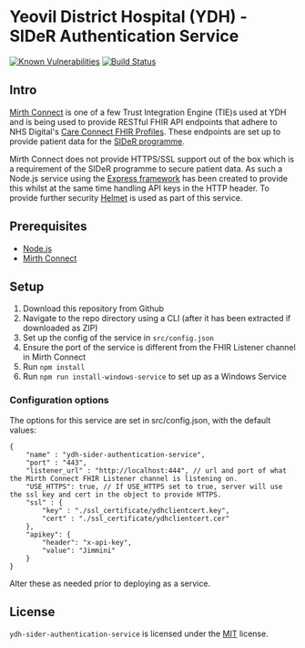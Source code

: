 Yeovil District Hospital (YDH) - SIDeR Authentication Service
==========================================
[![Known Vulnerabilities](https://snyk.io/test/github/Fdawgs/ydh-sider-authentication-service/badge.svg?targetFile=package.json)](https://snyk.io/test/github/Fdawgs/ydh-sider-authentication-service?targetFile=package.json)
[![Build Status](https://travis-ci.org/Fdawgs/ydh-sider-authentication-service.svg?branch=master)](https://travis-ci.org/Fdawgs/ydh-sider-authentication-service)

## Intro
[Mirth Connect](https://github.com/nextgenhealthcare/connect) is one of a few Trust Integration Engine (TIE)s used at YDH and is being used to provide RESTful FHIR API endpoints that adhere to NHS Digital's [Care Connect FHIR Profiles](https://nhsconnect.github.io/CareConnectAPI/). These endpoints are set up to provide patient data for the [SIDeR programme](https://www.somersetccg.nhs.uk/your-health/sharing-your-information/sider/).

Mirth Connect does not provide HTTPS/SSL support out of the box which is a requirement of the SIDeR programme to secure patient data. As such a Node.js service using the [Express framework](https://expressjs.com/) has been created to provide this whilst at the same time handling API keys in the HTTP header.
To provide further security [Helmet](https://helmetjs.github.io/) is used as part of this service.

## Prerequisites
- [Node.js](https://nodejs.org/en/)
- [Mirth Connect](https://github.com/nextgenhealthcare/connect)



## Setup
1. Download this repository from Github
2. Navigate to the repo directory using a CLI (after it has been extracted if downloaded as ZIP)
3. Set up the config of the service in `src/config.json`
4. Ensure the port of the service is different from the FHIR Listener channel in Mirth Connect
5. Run `npm install`
6. Run `npm run install-windows-service` to set up as a Windows Service

### Configuration options

The options for this service are set in src/config.json, with the default values:

```jsonc
{
	"name" : "ydh-sider-authentication-service",
	"port" : "443",
	"listener_url" : "http://localhost:444", // url and port of what the Mirth Connect FHIR Listener channel is listening on.
	"USE_HTTPS": true, // If USE_HTTPS set to true, server will use the ssl key and cert in the object to provide HTTPS.
	"ssl" : {
		"key" : "./ssl_certificate/ydhclientcert.key",
		"cert" : "./ssl_certificate/ydhclientcert.cer"
	},
	"apikey": {
		"header": "x-api-key",
		"value": "Jimmini"
	}
}
```

Alter these as needed prior to deploying as a service.

## License
`ydh-sider-authentication-service` is licensed under the [MIT](https://github.com/Fdawgs/ydh-mirth-connect-sider-router/blob/master/LICENSE) license.
